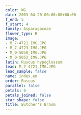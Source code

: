 ```yaml
---
color: WG
date: 2003-04-20 00:00:00+00:00
f_end: 5
f_start: 4
family: Asparagaceae
flower_type: B
image:
- M_7-4721_IMG.JPG
- M_7-4723_IMG.JPG
- M_0-5050_IMG.JPG
- M_0-5052_IMG.JPG
latin: Ruscus hypoglossum
lead: M_7-4721_IMG.JPG
lead_sample: false
name: index.en
order: Ruscus
parallel: false
petals: 6
petals_joined: false
star_shape: false
title: Butcher's Broom
---
```

